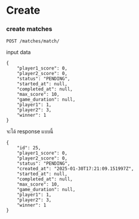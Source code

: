 # Create
### create matches
    POST /matches/match/
input data

    {
        "player1_score": 0,
        "player2_score": 0,
        "status": "PENDING",
        "started_at": null,
        "completed_at": null,
        "max_score": 10,
        "game_duration": null,
        "player1": 1,
        "player2": 3,
        "winner": 1
    }

จะได้ response แบบนี้

    {
        "id": 25,
        "player1_score": 0,
        "player2_score": 0,
        "status": "PENDING",
        "created_at": "2025-01-30T17:21:09.151997Z",
        "started_at": null,
        "completed_at": null,
        "max_score": 10,
        "game_duration": null,
        "player1": 1,
        "player2": 3,
        "winner": 1
    }
